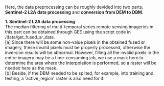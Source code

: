 Here, the data preprocessing can be roughly devided into two parts, **Sentinel-2 L2A data processing** and **conversion from DEM to DBM**.

**1. Sentinel-2 L2A data processing** <br>
The median filtering of multi-temporal series remote sensing imageries in this part can be obtained through GEE using the script code in /data/get_fused_sr_data. <br>
[a] Since there will be some non-value pixels ​​in the obtained fused sr imagery, these invalid pixels ​​must be properly processed, otherwise the inversion results will be abnormal. However, 
    filling all the invalid pixels in the entire imagery may be a time-consuming job, we use a mask here to determine the area where the interpolation is performed, so a raster will be needed 
    here as the mask. <br>
[b] Beside, if the DBM needed to be splited, for example, into training and testing, a 'active_region' raster is also need for it.
